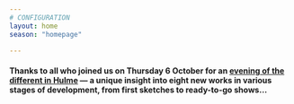```yaml
---
# CONFIGURATION
layout: home
season: "homepage"

---
```

#### Thanks to all who joined us on Thursday 6 October for an [evening of the different in Hulme](/current/event) — a unique insight into eight new works in various stages of development, from first sketches to ready-to-go shows…
